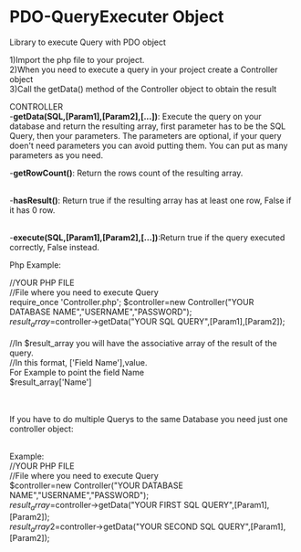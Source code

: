 # PDO-QueryExecuter Object
Library to execute Query with PDO object

1)Import the php file to your project.<br>
2)When you need to execute a query in your project create a Controller object<br>
3)Call the getData() method of the Controller object to obtain the result<br>

CONTROLLER <br>
-<b>getData(SQL,[Param1],[Param2],[...])</b>: Execute the query on your database and return the resulting array, first parameter has to be the SQL Query, then your parameters.
The parameters are optional, if your query doen't need parameters you can avoid putting them.
You can put as many parameters as you need.

-<b>getRowCount()</b>: Return the rows count of the resulting array.<br><br>

-<b>hasResult()</b>: Return true if the resulting array has at least one row, False if it has 0 row.<br><br>

-<b>execute(SQL,[Param1],[Param2],[...])</b>:Return true if the query executed correctly, False instead.

Php Example:

//YOUR PHP FILE<br>
//File where you need to execute Query<br>
  require_once 'Controller.php';
  $controller=new Controller("YOUR DATABASE NAME","USERNAME","PASSWORD");<br>
  $result_array=$controller->getData("YOUR SQL QUERY",[Param1],[Param2]);<br>
<br>
//In $result_array you will have the associative array of the result of the query.<br>
//In this format, ['Field Name'],value.<br>
For Example to point the field Name<br>
  $result_array['Name']<br><br><br>
  
  
  If you have to do multiple Querys to the same Database you need just one controller object:<br><br>
  
  Example:<br>
  //YOUR PHP FILE <br>
  //File where you need to execute Query<br>
    $controller=new Controller("YOUR DATABASE NAME","USERNAME","PASSWORD");<br>
    $result_array=$controller->getData("YOUR FIRST SQL QUERY",[Param1],[Param2]);<br>
    $result_array2=$controller->getData("YOUR SECOND SQL QUERY",[Param1],[Param2]);<br>
  
